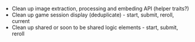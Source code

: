 - Clean up image extraction, processing and embeding API (helper traits?)
- Clean up game session display (deduplicate) - start, submit, reroll, current
- Clean up shared or soon to be shared logic elements - start, submit, reroll